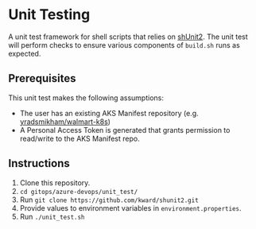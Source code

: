 # Unit Testing
A unit test framework for shell scripts that relies on [shUnit2](https://github.com/kward/shunit2). The unit test will perform checks to ensure various components of `build.sh` runs as expected. 

## Prerequisites

This unit test makes the following assumptions:

- The user has an existing AKS Manifest repository (e.g. [yradsmikham/walmart-k8s](https://github.com/yradsmikham/walmart-k8s))
- A Personal Access Token is generated that grants permission to read/write to the AKS Manifest repo.

## Instructions

1. Clone this repository.
2. `cd gitops/azure-devops/unit_test/`
3. Run `git clone https://github.com/kward/shunit2.git`
4. Provide values to environment variables in `environment.properties`.
5. Run `./unit_test.sh`
